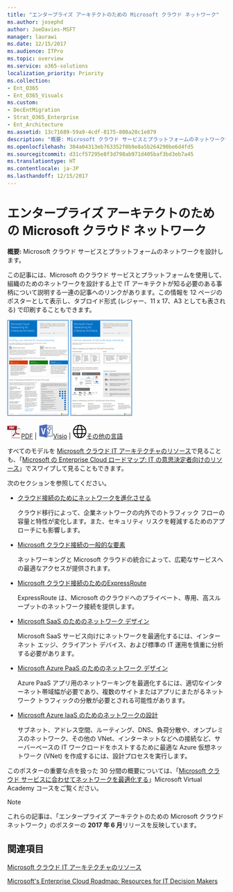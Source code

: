 ```yaml
---
title: "エンタープライズ アーキテクトのための Microsoft クラウド ネットワーク"
ms.author: josephd
author: JoeDavies-MSFT
manager: laurawi
ms.date: 12/15/2017
ms.audience: ITPro
ms.topic: overview
ms.service: o365-solutions
localization_priority: Priority
ms.collection:
- Ent_O365
- Ent_O365_Visuals
ms.custom:
- DecEntMigration
- Strat_O365_Enterprise
- Ent_Architecture
ms.assetid: 13c71689-59a9-4cdf-8175-808a20c1e879
description: "概要: Microsoft クラウド サービスとプラットフォームのネットワークを設計します。"
ms.openlocfilehash: 304a04313eb763352f0b9e8a5b264290be6d4fd5
ms.sourcegitcommit: d31cf57295e8f3d798ab971d405baf3bd3eb7a45
ms.translationtype: HT
ms.contentlocale: ja-JP
ms.lasthandoff: 12/15/2017
---
```

# <a name="microsoft-cloud-networking-for-enterprise-architects"></a>エンタープライズ アーキテクトのための Microsoft クラウド ネットワーク

 **概要:** Microsoft クラウド サービスとプラットフォームのネットワークを設計します。
  
この記事には、Microsoft のクラウド サービスとプラットフォームを使用して、組織のためのネットワークを設計する上で IT アーキテクトが知る必要のある事柄について説明する一連の記事へのリンクがあります。この情報を 12 ページのポスターとして表示し、タブロイド形式 (レジャー、11 x 17、A3 としても表される) で印刷することもできます。
  
[![Microsoft クラウドのネットワーク モデルのサムネイル画像](images/95e8ab6a-b4d0-4836-acc1-b0b77ebf46e6.png)  
](https://go.microsoft.com/fwlink/p/?linkid=842073)
  
![PDF ファイル](images/ITPro_Other_PDFicon.png)[PDF](https://go.microsoft.com/fwlink/p/?linkid=842073) | ![Visio ファイル](images/ITPro_Other_VisioIcon.jpg)[Visio](https://go.microsoft.com/fwlink/p/?linkid=842074) | ![他の言語のバージョンのページを参照してください](images/e16c992d-b0f8-48ae-bf44-db7a9fcaab9e.png)[その他の言語](https://www.microsoft.com/download/details.aspx?id=54425)
  
すべてのモデルを [Microsoft クラウド IT アーキテクチャのリソース](microsoft-cloud-it-architecture-resources.md)で見ることも、「[Microsoft の Enterprise Cloud ロードマップ: IT の意思決定者向けのリソース]((https://aka.ms/cloudarchitecture))」でスワイプして見ることもできます。
  
次のセクションを参照してください。
  
- [クラウド接続のためにネットワークを進化させる](evolving-your-network-for-cloud-connectivity.md)
    
    クラウド移行によって、企業ネットワークの内外でのトラフィック フローの容量と特性が変化します。また、セキュリティ リスクを軽減するためのアプローチにも影響します。
    
- [Microsoft クラウド接続の一般的な要素](common-elements-of-microsoft-cloud-connectivity.md)
    
    ネットワーキングと Microsoft クラウドの統合によって、広範なサービスへの最適なアクセスが提供されます。
    
- [Microsoft クラウド接続のためのExpressRoute](expressroute-for-microsoft-cloud-connectivity.md)
    
    ExpressRoute は、Microsoft のクラウドへのプライベート、専用、高スループットのネットワーク接続を提供します。
    
- [Microsoft SaaS のためのネットワーク デザイン](designing-networking-for-microsoft-saas.md)
    
    Microsoft SaaS サービス向けにネットワークを最適化するには、インターネット エッジ、クライアント デバイス、および標準の IT 運用を慎重に分析する必要があります。
    
- [Microsoft Azure PaaS のためのネットワーク デザイン](designing-networking-for-microsoft-azure-paas.md)
    
    Azure PaaS アプリ用のネットワーキングを最適化するには、適切なインターネット帯域幅が必要であり、複数のサイトまたはアプリにまたがるネットワーク トラフィックの分散が必要とされる可能性があります。
    
- [Microsoft Azure IaaS のためのネットワークの設計](designing-networking-for-microsoft-azure-iaas.md)
    
    サブネット、アドレス空間、ルーティング、DNS、負荷分散や、オンプレミスのネットワーク、その他の VNet、インターネットなどへの接続など、サーバーベースの IT ワークロードをホストするために最適な Azure 仮想ネットワーク (VNet) を作成するには、設計プロセスを実行します。
    
このポスターの重要な点を扱った 30 分間の概要については、「[Microsoft クラウド サービスに合わせてネットワークを最適化する]((https://mva.microsoft.com/ja-JP/training-courses/optimize-your-network-for-microsoft-cloud-offerings-17743))」Microsoft Virtual Academy コースをご覧ください。
  
> [!NOTE]
> これらの記事は、「エンタープライズ アーキテクトのための Microsoft クラウド ネットワーク」のポスターの **2017 年 6 月**リリースを反映しています。
  
## <a name="see-also"></a>関連項目

[Microsoft クラウド IT アーキテクチャのリソース](microsoft-cloud-it-architecture-resources.md)

[Microsoft's Enterprise Cloud Roadmap: Resources for IT Decision Makers]((https://sway.com/FJ2xsyWtkJc2taRD))



